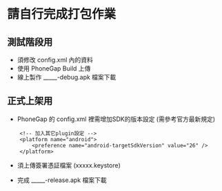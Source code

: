 # 請自行完成打包作業


## 測試階段用

- 須修改 config.xml 內的資料
- 使用 PhoneGap Build 上傳
- 線上製作 _____-debug.apk 檔案下載


## 正式上架用

- PhoneGap 的 config.xml 裡需增加SDK的版本設定 (需參考官方最新規定)

```
    <!-- 加入其它plugin設定 -->
    <platform name="android">
        <preference name="android-targetSdkVersion" value="26" />
    </platform>
```
- 須上傳簽署憑証檔案 (xxxxx.keystore)

- 完成 _____-release.apk 檔案下載




